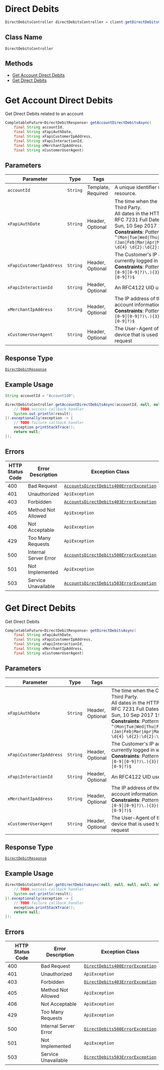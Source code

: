 # Direct Debits

```java
DirectDebitsController directDebitsController = client.getDirectDebitsController();
```

## Class Name

`DirectDebitsController`

## Methods

* [Get Account Direct Debits](../../doc/controllers/direct-debits.md#get-account-direct-debits)
* [Get Direct Debits](../../doc/controllers/direct-debits.md#get-direct-debits)


# Get Account Direct Debits

Get Direct Debits related to an account

```java
CompletableFuture<DirectDebitResponse> getAccountDirectDebitsAsync(
    final String accountId,
    final String xFapiAuthDate,
    final String xFapiCustomerIpAddress,
    final String xFapiInteractionId,
    final String xMerchantIpAddress,
    final String xCustomerUserAgent)
```

## Parameters

| Parameter | Type | Tags | Description |
|  --- | --- | --- | --- |
| `accountId` | `String` | Template, Required | A unique identifier used to identify the account resource. |
| `xFapiAuthDate` | `String` | Header, Optional | The time when the Customer last logged in with the Third Party.<br>All dates in the HTTP headers are represented as RFC 7231 Full Dates. An example is below:<br>Sun, 10 Sep 2017 19:43:31 UTC<br>**Constraints**: *Pattern*: `^(Mon\|Tue\|Wed\|Thu\|Fri\|Sat\|Sun), \d{2} (Jan\|Feb\|Mar\|Apr\|May\|Jun\|Jul\|Aug\|Sep\|Oct\|Nov\|Dec) \d{4} \d{2}:\d{2}:\d{2} (GMT\|UTC)$` |
| `xFapiCustomerIpAddress` | `String` | Header, Optional | The Customer's IP address if the Customer is currently logged in with the Third Party.<br>**Constraints**: *Pattern*: `^((25[0-5]\|2[0-4][0-9]\|[01]?[0-9][0-9]?)\.){3}(25[0-5]\|2[0-4][0-9]\|[01]?[0-9][0-9]?)$` |
| `xFapiInteractionId` | `String` | Header, Optional | An RFC4122 UID used as a correlation id. |
| `xMerchantIpAddress` | `String` | Header, Optional | The IP address of the merchant when making account information requests through a Third Party.<br>**Constraints**: *Pattern*: `^((25[0-5]\|2[0-4][0-9]\|[01]?[0-9][0-9]?)\.){3}(25[0-5]\|2[0-4][0-9]\|[01]?[0-9][0-9]?)$` |
| `xCustomerUserAgent` | `String` | Header, Optional | The User-Agent of the application on the customer device that is used to make the account information request |

## Response Type

[`DirectDebitResponse`](../../doc/models/direct-debit-response.md)

## Example Usage

```java
String accountId = "AccountId0";

directDebitsController.getAccountDirectDebitsAsync(accountId, null, null, null, null, null).thenAccept(result -> {
    // TODO success callback handler
    System.out.println(result);
}).exceptionally(exception -> {
    // TODO failure callback handler
    exception.printStackTrace();
    return null;
});
```

## Errors

| HTTP Status Code | Error Description | Exception Class |
|  --- | --- | --- |
| 400 | Bad Request | [`AccountsDirectDebits400ErrorException`](../../doc/models/accounts-direct-debits-400-error-exception.md) |
| 401 | Unauthorized | `ApiException` |
| 403 | Forbidden | [`AccountsDirectDebits403ErrorException`](../../doc/models/accounts-direct-debits-403-error-exception.md) |
| 405 | Method Not Allowed | `ApiException` |
| 406 | Not Acceptable | `ApiException` |
| 429 | Too Many Requests | `ApiException` |
| 500 | Internal Server Error | [`AccountsDirectDebits500ErrorException`](../../doc/models/accounts-direct-debits-500-error-exception.md) |
| 501 | Not Implemented | `ApiException` |
| 503 | Service Unavailable | [`AccountsDirectDebits503ErrorException`](../../doc/models/accounts-direct-debits-503-error-exception.md) |


# Get Direct Debits

Get Direct Debits

```java
CompletableFuture<DirectDebitResponse> getDirectDebitsAsync(
    final String xFapiAuthDate,
    final String xFapiCustomerIpAddress,
    final String xFapiInteractionId,
    final String xMerchantIpAddress,
    final String xCustomerUserAgent)
```

## Parameters

| Parameter | Type | Tags | Description |
|  --- | --- | --- | --- |
| `xFapiAuthDate` | `String` | Header, Optional | The time when the Customer last logged in with the Third Party.<br>All dates in the HTTP headers are represented as RFC 7231 Full Dates. An example is below:<br>Sun, 10 Sep 2017 19:43:31 UTC<br>**Constraints**: *Pattern*: `^(Mon\|Tue\|Wed\|Thu\|Fri\|Sat\|Sun), \d{2} (Jan\|Feb\|Mar\|Apr\|May\|Jun\|Jul\|Aug\|Sep\|Oct\|Nov\|Dec) \d{4} \d{2}:\d{2}:\d{2} (GMT\|UTC)$` |
| `xFapiCustomerIpAddress` | `String` | Header, Optional | The Customer's IP address if the Customer is currently logged in with the Third Party.<br>**Constraints**: *Pattern*: `^((25[0-5]\|2[0-4][0-9]\|[01]?[0-9][0-9]?)\.){3}(25[0-5]\|2[0-4][0-9]\|[01]?[0-9][0-9]?)$` |
| `xFapiInteractionId` | `String` | Header, Optional | An RFC4122 UID used as a correlation id. |
| `xMerchantIpAddress` | `String` | Header, Optional | The IP address of the merchant when making account information requests through a Third Party.<br>**Constraints**: *Pattern*: `^((25[0-5]\|2[0-4][0-9]\|[01]?[0-9][0-9]?)\.){3}(25[0-5]\|2[0-4][0-9]\|[01]?[0-9][0-9]?)$` |
| `xCustomerUserAgent` | `String` | Header, Optional | The User-Agent of the application on the customer device that is used to make the account information request |

## Response Type

[`DirectDebitResponse`](../../doc/models/direct-debit-response.md)

## Example Usage

```java
directDebitsController.getDirectDebitsAsync(null, null, null, null, null).thenAccept(result -> {
    // TODO success callback handler
    System.out.println(result);
}).exceptionally(exception -> {
    // TODO failure callback handler
    exception.printStackTrace();
    return null;
});
```

## Errors

| HTTP Status Code | Error Description | Exception Class |
|  --- | --- | --- |
| 400 | Bad Request | [`DirectDebits400ErrorException`](../../doc/models/direct-debits-400-error-exception.md) |
| 401 | Unauthorized | `ApiException` |
| 403 | Forbidden | [`DirectDebits403ErrorException`](../../doc/models/direct-debits-403-error-exception.md) |
| 405 | Method Not Allowed | `ApiException` |
| 406 | Not Acceptable | `ApiException` |
| 429 | Too Many Requests | `ApiException` |
| 500 | Internal Server Error | [`DirectDebits500ErrorException`](../../doc/models/direct-debits-500-error-exception.md) |
| 501 | Not Implemented | `ApiException` |
| 503 | Service Unavailable | [`DirectDebits503ErrorException`](../../doc/models/direct-debits-503-error-exception.md) |

